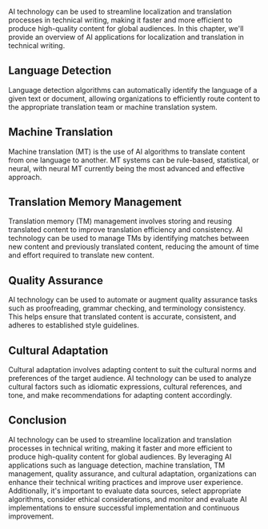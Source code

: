 

AI technology can be used to streamline localization and translation processes in technical writing, making it faster and more efficient to produce high-quality content for global audiences. In this chapter, we'll provide an overview of AI applications for localization and translation in technical writing.

Language Detection
------------------

Language detection algorithms can automatically identify the language of a given text or document, allowing organizations to efficiently route content to the appropriate translation team or machine translation system.

Machine Translation
-------------------

Machine translation (MT) is the use of AI algorithms to translate content from one language to another. MT systems can be rule-based, statistical, or neural, with neural MT currently being the most advanced and effective approach.

Translation Memory Management
-----------------------------

Translation memory (TM) management involves storing and reusing translated content to improve translation efficiency and consistency. AI technology can be used to manage TMs by identifying matches between new content and previously translated content, reducing the amount of time and effort required to translate new content.

Quality Assurance
-----------------

AI technology can be used to automate or augment quality assurance tasks such as proofreading, grammar checking, and terminology consistency. This helps ensure that translated content is accurate, consistent, and adheres to established style guidelines.

Cultural Adaptation
-------------------

Cultural adaptation involves adapting content to suit the cultural norms and preferences of the target audience. AI technology can be used to analyze cultural factors such as idiomatic expressions, cultural references, and tone, and make recommendations for adapting content accordingly.

Conclusion
----------

AI technology can be used to streamline localization and translation processes in technical writing, making it faster and more efficient to produce high-quality content for global audiences. By leveraging AI applications such as language detection, machine translation, TM management, quality assurance, and cultural adaptation, organizations can enhance their technical writing practices and improve user experience. Additionally, it's important to evaluate data sources, select appropriate algorithms, consider ethical considerations, and monitor and evaluate AI implementations to ensure successful implementation and continuous improvement.
